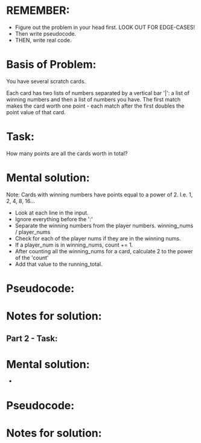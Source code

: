 # REMEMBER:
- Figure out the problem in your head first. LOOK OUT FOR EDGE-CASES!
- Then write pseudocode.
- THEN, write real code.

# Basis of Problem:
You have several scratch cards. 

Each card has two lists of numbers separated by a vertical bar '|': a list of winning numbers and then a list of numbers you have.
The first match makes the card worth one point - each match after the first doubles the point value of that card.

# Task:
How many points are all the cards worth in total?


# Mental solution:

Note: Cards with winning numbers have points equal to a power of 2. 
I.e. 1, 2, 4, 8, 16...

- Look at each line in the input.
- Ignore everything before the ':'
- Separate the winning numbers from the player numbers. winning_nums / player_nums
- Check for each of the player nums if they are in the winning nums.
- If a player_num is in winning_nums, count += 1.
- After counting all the winning_nums for a card, calculate 2 to the power of the 'count'
- Add that value to the running_total.

# Pseudocode:


# Notes for solution:



## Part 2 - Task:


# Mental solution:
- 

# Pseudocode:


# Notes for solution:

